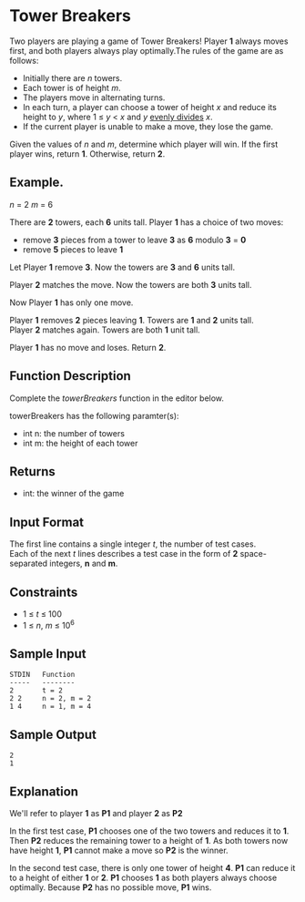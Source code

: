 # Tower Breakers

Two players are playing a game of Tower Breakers! Player **1** always moves first, and both players always play optimally.The rules of the game are as follows:

* Initially there are *n* towers.
* Each tower is of height *m*.
* The players move in alternating turns.
* In each turn, a player can choose a tower of height *x* and reduce its height to *y*, where 1 ≤ *y* < *x* and *y* [evenly divides](https://en.wiktionary.org/wiki/evenly_divisible) *x*.
* If the current player is unable to make a move, they lose the game.

Given the values of *n* and *m*, determine which player will win. If the first player wins, return **1**. Otherwise, return **2**.

## Example. 

*n* = 2
*m* = 6

There are **2** towers, each **6** units tall. Player **1** has a choice of two moves:
- remove **3** pieces from a tower to leave **3** as **6** modulo **3** = **0**
- remove **5** pieces to leave **1**

Let Player **1** remove **3**. Now the towers are **3** and **6** units tall.

Player **2** matches the move. Now the towers are both **3** units tall.

Now Player **1** has only one move.

Player **1** removes **2** pieces leaving **1**. Towers are **1** and **2** units tall.  
Player **2** matches again. Towers are both **1** unit tall.

Player **1** has no move and loses. Return **2**.

## Function Description

Complete the *towerBreakers* function in the editor below.

towerBreakers has the following paramter(s):

* int n: the number of towers
* int m: the height of each tower

## Returns

* int: the winner of the game

## Input Format

The first line contains a single integer *t*, the number of test cases.  
Each of the next *t* lines describes a test case in the form of **2** space-separated integers, **n** and **m**.

## Constraints

* 1 ≤ *t* ≤ 100
* 1 ≤ *n*, *m* ≤ 10<sup>6</sup>

## Sample Input

```
STDIN   Function
-----   --------
2       t = 2
2 2     n = 2, m = 2
1 4     n = 1, m = 4
```

## Sample Output

```
2
1
```

## Explanation

We'll refer to player **1** as **P1** and player **2** as **P2**

In the first test case, **P1** chooses one of the two towers and reduces it to **1**. Then **P2** reduces the remaining tower to a height of **1**. As both towers now have height **1**, **P1** cannot make a move so **P2** is the winner.

In the second test case, there is only one tower of height **4**. **P1** can reduce it to a height of either **1** or **2**. **P1** chooses **1** as both players always choose optimally. Because **P2** has no possible move, **P1** wins.
